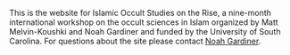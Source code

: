 This is the website for Islamic Occult Studies on the Rise, a nine-month international workshop on the occult sciences in Islam organized by Matt Melvin-Koushki and Noah Gardiner and funded by the University of South Carolina. For questions about the site please contact [Noah Gardiner](mailto:noah.d.gardiner@gmail.com).
